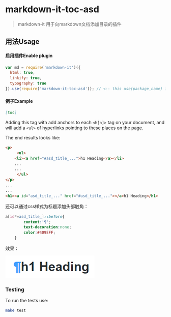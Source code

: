 # markdown-it-toc-asd

> markdown-it 用于向markdown文档添加目录的插件

## 用法Usage

#### 启用插件Enable plugin

```js
var md = require('markdown-it')({
  html: true,
  linkify: true,
  typography: true
}).use(require('markdown-it-toc-asd')); // <-- this use(package_name) is required
```

#### 例子Example

```md
[toc]
```

Adding this tag with add anchors to each ```<h[n]>``` tag on your document, and will add a ```<ul>``` of hyperlinks pointing to these places on the page.

The end results looks like:

```html
<p>
     <ul>
	<li><a href="#asd_title_...">h1 Heading</a></li>
	...
	... 
     </ul> 
</p>
...
...
<h1><a id="asd_title_..." href="#asd_title_..."></a>h1 Heading</h1>
```

还可以通过css样式为标题添加头部触角：

```css
a[id*=asd_title_]::before{
		content:'¶';
		text-decoration:none;
		color:#409EFF;
	}
```

效果：

![实例图片](https://raw.githubusercontent.com/lanlingnian/asd_npm/master/markdown-it-toc-asd/img/head.png)



### Testing

To run the tests use:
```bash
make test
```
